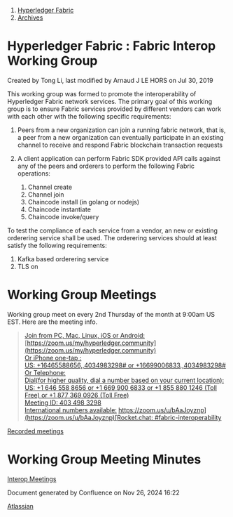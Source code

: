 1. [Hyperledger Fabric](index.html)
2. [Archives](Archives_22840389.html)

# Hyperledger Fabric : Fabric Interop Working Group

Created by Tong Li, last modified by Arnaud J LE HORS on Jul 30, 2019

This working group was formed to promote the interoperability of Hyperledger Fabric network services. The primary goal of this working group is to ensure Fabric services provided by different vendors can work with each other with the following specific requirements:

1. Peers from a new organization can join a running fabric network, that is, a peer from a new organization can eventually participate in an existing channel to receive and respond Fabric blockchain transaction requests
2. A client application can perform Fabric SDK provided API calls against any of the peers and orderers to perform the following Fabric operations:
   
   1. Channel create
   2. Channel join
   3. Chaincode install (in golang or nodejs)
   4. Chaincode instantiate
   5. Chaincode invoke/query

To test the compliance of each service from a vendor, an new or existing orderering service shall be used. The orderering services should at least satisfy the following requirements:

1. Kafka based orderering service
2. TLS on

# Working Group Meetings

Working group meet on every 2nd Thursday of the month at 9:00am US EST. Here are the meeting info.

> [Join from PC, Mac, Linux, iOS or Android:](https://www.google.com/url?q=https%3A%2F%2Fzoom.us%2Fu%2FbAaJoyznp&sa=D&ust=1547582451254000&usg=AFQjCNGakmog1Jy2TQfs3LCkoPnMGV8yug) [https://zoom.us/my/hyperledger.community](https://zoom.us/my/hyperledger.community)  
[Or iPhone one-tap :
> \
> US: +16465588656,,4034983298# or +16699006833,,4034983298#
> \
> Or Telephone:
> \
> Dial(for higher quality, dial a number based on your current location):
> \
> US: +1 646 558 8656 or +1 669 900 6833 or +1 855 880 1246 (Toll Free) or +1 877 369 0926 (Toll Free)
> \
> Meeting ID: 403 498 3298
> \
> International numbers available:](https://www.google.com/url?q=https%3A%2F%2Fzoom.us%2Fu%2FbAaJoyznp&sa=D&ust=1547582451254000&usg=AFQjCNGakmog1Jy2TQfs3LCkoPnMGV8yug) [https://zoom.us/u/bAaJoyznp](https://zoom.us/u/bAaJoyznp)[Rocket.chat: #fabric-interoperability](https://www.google.com/url?q=https%3A%2F%2Fzoom.us%2Fu%2FbAaJoyznp&sa=D&ust=1547582451254000&usg=AFQjCNGakmog1Jy2TQfs3LCkoPnMGV8yug)

[Recorded meetings](https://drive.google.com/drive/folders/1Cw90WTtordSEKn0xqkR-OXUGi_hBFzf3)

# Working Group Meeting Minutes

[Interop Meetings](Interop-Meetings_22840492.html)

Document generated by Confluence on Nov 26, 2024 16:22

[Atlassian](http://www.atlassian.com/)
